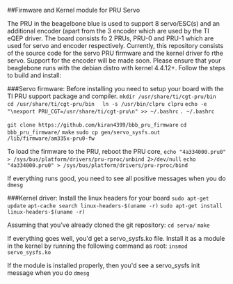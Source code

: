 ##Firmware and Kernel module for PRU Servo

The PRU in the beagelbone blue is used to support 8 servo/ESC(s) and an additional encoder (apart from the 3 encoder which are used by the TI eQEP driver. The board consists fo 2 PRUs, PRU-0 and PRU-1 which are used for servo and encoder respectively. Currently, this repository consists of the source code for the servo PRU firmware and the kernel driver fo rthe servo. Support for the encoder will be made soon. Please ensure that your beaglebone runs with the debian distro with kernel 4.4.12+. Follow the steps to build and install:

###Servo firmware:
Before installing you need to setup your board with the TI PRU support package and compiler.
`mkdir /usr/share/ti/cgt-pru/bin  `
`cd /usr/share/ti/cgt-pru/bin  `
`ln -s /usr/bin/clpru clpru`
`echo -e "\nexport PRU_CGT=/usr/share/ti/cgt-pru\n" >> ~/.bashrc`
`. ~/.bashrc`

`git clone https://github.com/kiran4399/bbb_pru_firmware`
`cd bbb_pru_firmware/`
`make`
`sudo cp gen/servo_sysfs.out /lib/firmware/am335x-pru0-fw`

To load the firmware to the PRU, reboot the PRU core,
`echo "4a334000.pru0" > /sys/bus/platform/drivers/pru-rproc/unbind 2>/dev/null`
`echo "4a334000.pru0" > /sys/bus/platform/drivers/pru-rproc/bind`

If everything runs good, you need to see all positive messages when you do `dmesg`

###Kernel driver:
Install the linux headers for your board
`sudo apt-get update`
`apt-cache search linux-headers-$(uname -r)`
`sudo apt-get install linux-headers-$(uname -r)`

Assuming that you've already cloned the git repository:
`cd servo/`
`make`

If everything goes well, you'd get a servo_sysfs.ko file. Install it as a module in the kernel by running the following command as root:
`insmod servo_sysfs.ko`

If the module is installed properly, then you'd see a servo_sysfs init message when you do `dmesg`
